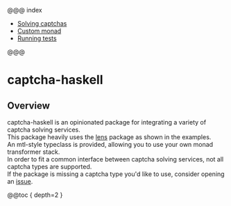 @@@ index

* [Solving captchas](solving-captchas.md)
* [Custom monad](custom-monad.md)
* [Running tests](running-tests.md)

@@@

# captcha-haskell

## Overview

captcha-haskell is an opinionated package for integrating a variety of captcha solving services.  
This package heavily uses the [lens](https://hackage.haskell.org/package/lens) package
as shown in the examples.  
An mtl-style typeclass is provided, allowing you to use your own monad transformer stack.  
In order to fit a common interface between captcha solving services, not all captcha types are supported.  
If the package is missing a captcha type you'd like to use, consider opening an [issue](https://github.com/qwbarch/captcha-haskell/issues).

@@toc { depth=2 }
